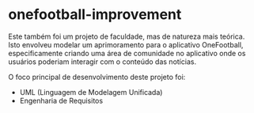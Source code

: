# onefootball-improvement
Este também foi um projeto de faculdade, mas de natureza mais teórica. Isto envolveu modelar um aprimoramento para o aplicativo OneFootball, especificamente criando uma área de comunidade no aplicativo onde os 
usuários poderiam interagir com o conteúdo das notícias. 

O foco principal de desenvolvimento deste projeto foi: 
- UML (Linguagem de Modelagem Unificada)
- Engenharia de Requisitos
